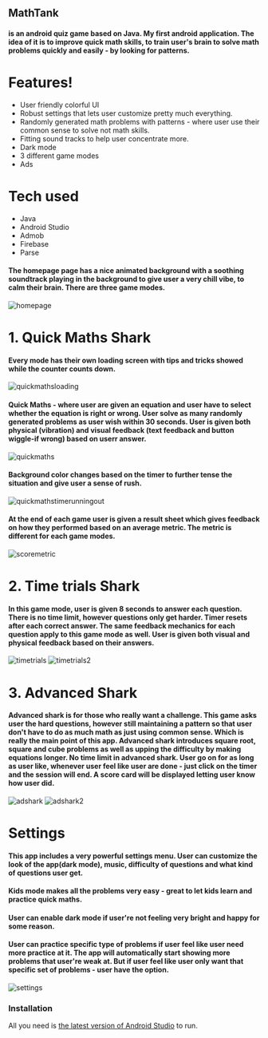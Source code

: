 ## MathTank 

#### is an android quiz game based on Java. My first android application. The idea of it is to improve quick math skills, to train user's brain to solve math problems quickly and easily - by looking for patterns.

# Features!

  - User friendly colorful UI
  - Robust settings that lets user customize pretty much everything.
  - Randomly generated math problems with patterns - where user use their common sense to solve not math skills.
  - Fitting sound tracks to help user concentrate more.
  - Dark mode
  - 3 different game modes
  - Ads

# Tech used
- Java
- Android Studio
- Admob
- Firebase
- Parse



#### The homepage page has a nice animated background with a soothing soundtrack playing in the background to give user a very chill vibe, to calm their brain. There are three game modes.
![homepage](https://i.imgur.com/lgDcGme.jpg)



# 1. Quick Maths Shark
#### Every mode has their own loading screen with tips and tricks showed while the counter counts down.
![quickmathsloading](https://i.imgur.com/ps194v4.jpg)

#### Quick Maths - where user are given an equation and user have to select whether the equation is right or wrong. User solve as many randomly generated problems as user wish within 30 seconds. User is given both physical (vibration) and visual feedback (text feedback and button wiggle-if wrong) based on userr answer.
![quickmaths](https://i.imgur.com/AedAcpo.jpg)
#### Background color changes based on the timer to further tense the situation and give user a sense of rush.
![quickmathstimerunningout](https://i.imgur.com/L9rfyrT.jpg)

#### At the end of each game user is given a result sheet which gives feedback on how they performed based on an average metric. The metric is different for each game modes.
![scoremetric](https://i.imgur.com/0tUcbvZ.jpg)


# 2. Time trials Shark
#### In this game mode, user is given 8 seconds to answer each question. There is no time limit, however questions only get harder. Timer resets after each correct answer. The same feedback mechanics for each question apply to this game mode as well. User is given both visual and physical feedback based on their answers.
![timetrials](https://i.imgur.com/WGmD6H1.jpg)
![timetrials2](https://i.imgur.com/WJZkbqu.jpg)

# 3. Advanced Shark
#### Advanced shark is for those who really want a challenge. This game asks user the hard questions, however still maintaining a pattern so that user don't have to do as much math as just using common sense. Which is really the main point of this app. Advanced shark introduces square root, square and cube problems as well as upping the difficulty by making equations longer. No time limit in advanced shark. User go on for as long as user like, whenever user feel like user are done - just click on the timer and the session will end. A score card will be displayed letting user know how user did.

![adshark](https://i.imgur.com/gQ8gvGY.jpg)
![adshark2](https://i.imgur.com/0tUcbvZ.jpg)

# Settings
#### This app includes a very powerful settings menu. User can customize the look of the app(dark mode), music, difficulty of questions and what kind of questions user get. 
#### Kids mode makes all the problems very easy - great to let kids learn and practice quick maths. 
#### User can enable dark mode if user're not feeling very bright and happy for some reason.
#### User can practice specific type of problems if user feel like user need more practice at it. The app will automatically start showing more problems that user're weak at. But if user feel like user only want that specific set of problems - user have the option.

![settings](https://i.imgur.com/WC2Jcuv.jpg)

### Installation

All you need is [the latest version of Android Studio](https://developer.android.com/studio/) to run.
